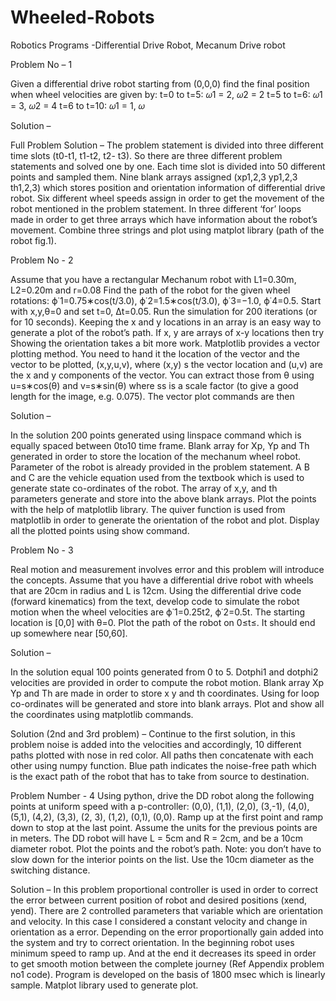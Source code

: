# Wheeled-Robots
Robotics Programs -Differential Drive Robot, Mecanum Drive robot

Problem No – 1

Given a differential drive robot starting from (0,0,0) find the final position when wheel velocities are
given by:
t=0 to t=5: 𝜔1 = 2, 𝜔2 = 2
t=5 to t=6: 𝜔1 = 3, 𝜔2 = 4
t=6 to t=10: 𝜔1 = 1, 𝜔


Solution –

Full Problem Solution – The problem statement is divided into three different time slots (t0-t1, t1-t2, t2- t3). So there are three different problem statements and solved one by one. Each time slot is divided into 50 different points and sampled them. Nine blank arrays assigned (xp1,2,3 yp1,2,3 th1,2,3) which stores position and orientation information of differential drive robot. Six different wheel speeds assign in order to get the movement of the robot mentioned in the problem statement. In three different ‘for’ loops made in order to get three arrays which have information about the robot’s movement. Combine three strings and plot using matplot library (path of the robot fig.1).

Problem No - 2

Assume that you have a rectangular Mechanum robot with L1=0.30m, L2=0.20m and r=0.08 Find the path of the robot for the given wheel rotations: ϕ˙1=0.75∗cos(t/3.0), ϕ˙2=1.5∗cos(t/3.0), ϕ˙3=−1.0, ϕ˙4=0.5. Start with x,y,θ=0 and set t=0, Δt=0.05. Run the simulation for 200 iterations (or for 10 seconds). Keeping the x and y locations in an array is an easy way to generate a plot of the robot’s path. If x, y are arrays of x-y locations then try
Showing the orientation takes a bit more work. Matplotlib provides a vector plotting method. You need to hand it the location of the vector and the vector to be plotted, (x,y,u,v), where (x,y) s the vector location and (u,v) are the x and y components of the vector. You can extract those from θ using u=s∗cos(θ) and v=s∗sin(θ) where ss is a scale factor (to give a good length for the image, e.g. 0.075). The vector plot commands are then

Solution – 

In the solution 200 points generated using linspace command which is equally spaced between 0to10 time frame. Blank array for Xp, Yp and Th generated in order to store the location of the mechanum wheel robot. Parameter of the robot is already provided in the problem statement. A B and C are the vehicle equation used from the textbook which is used to generate state co-ordinates of the robot. The array of x,y, and th parameters generate and store into the above blank arrays. Plot the points with the help of matplotlib library. The quiver function is used from matplotlib in order to generate the orientation of the robot and plot. Display all the plotted points using show command.

Problem No - 3

Real motion and measurement involves error and this problem will introduce the concepts. Assume that you have a differential drive robot with wheels that are 20cm in radius and L is 12cm. Using the differential drive code (forward kinematics) from the text, develop code to simulate the robot motion when the wheel velocities are ϕ˙1=0.25t2, ϕ˙2=0.5t. The starting location is [0,0] with θ=0. 
Plot the path of the robot on 0≤t≤. It should end up somewhere near [50,60]. 


Solution  – 

In the solution equal 100 points generated from 0 to 5. Dotphi1 and dotphi2 velocities are provided in order to compute the robot motion. Blank array Xp Yp and Th are made in order to store x y and th coordinates. Using for loop co-ordinates will be generated and store into blank arrays. Plot and show all the coordinates using matplotlib commands.


Solution (2nd and 3rd problem) –
Continue to the first solution, in this problem noise is added into the velocities and accordingly, 10 different paths plotted with nose in red color. All paths then concatenate with each other using numpy function. Blue path indicates the noise-free path which is the exact path of the robot that has to take from source to destination.


Problem Number - 4
Using python, drive the DD robot along the following points at uniform speed with a p-controller: (0,0), (1,1), (2,0), (3,-1), (4,0), (5,1), (4,2), (3,3), (2, 3), (1,2), (0,1), (0,0). Ramp up at the first point and ramp down to stop at the last point. Assume the units for the previous points are in meters. The DD robot will have L = 5cm and R = 2cm, and be a 10cm diameter robot. Plot the points and the robot’s path. Note: you don’t have to slow down for the interior points on the list. Use the 10cm diameter as the switching distance.

Solution  – 
In this problem proportional controller is used in order to correct the error between current position of robot and desired positions (xend, yend). There are 2 controlled parameters that variable which are orientation and velocity. In this case I considered a constant velocity and change in orientation as a error. Depending on the error proportionally gain added into the system and try to correct orientation. In the beginning robot uses minimum speed to ramp up. And at the end it decreases its speed in order to get smooth motion between the complete journey (Ref Appendix problem no1 code). Program is developed on the basis of 1800 msec which is linearly sample. Matplot library used to generate plot.
